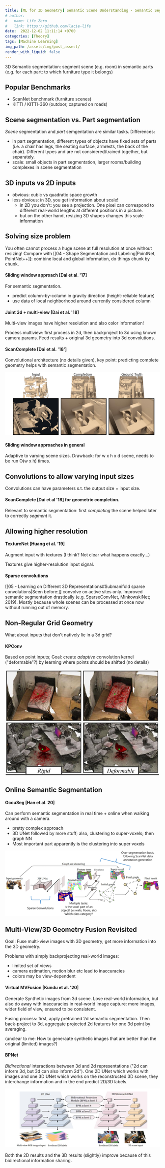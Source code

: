 ```yaml
---
title: [ML for 3D Geometry] Semantic Scene Understanding - Semantic Segmentation
# author:
#   name: Life Zero
#   link: https://github.com/lacie-life
date:  2022-12-02 11:11:14 +0700
categories: [Theory]
tags: [Machine Learning]
img_path: /assets/img/post_assest/
render_with_liquid: false
---
```


3D Semantic segmentation: segment scene (e.g. room) in semantic parts (e.g. for each part: to which furniture type it belongs)

## Popular Benchmarks
- ScanNet benchmark (furniture scenes)
- KITTI / KITTI-360 (outdoor, captured on roads)

## Scene segmentation vs. Part segmentation
*Scene* segmentation and *part* semgentation are similar tasks. Differences: 
- in part segmentation, different types of objects have fixed sets of parts (i.e. a chair has legs, the seating surface, armrests, the back of the chair). Different types and are not considered/trained together, but separately.
- scale: small objects in part segmentation, larger rooms/building complexes in scene segmentation

## 3D inputs vs 2D inputs
- obvious: cubic vs quadratic space growth
- less obvious: in 3D, you get information about scale! 
	- in 2D you don't: you see a projection. One pixel can correspond to different real-world lengths at different positions in a picture.
	- but on the other hand, resizing 3D shapes changes this scale information

## Solving size problem
You often cannot process a huge scene at full resolution at once without resizing! Compare with [[04 - Shape Segmentation and Labeling|PointNet, PointNet++]]: combine local and global information, do things chunk by chunk.

#### Sliding window approach [Dai et al. '17]
For semantic segmentation.
- predict column-by-column in gravity direction (height-reliable feature)
- use data of local neighborhood around currently considered column

#### Joint 3d + multi-view [Dai et al. '18]
Multi-view images have higher resolution and also color information!

Process multiview: first process in 2d, then backproject to 3d using known camera params. Feed results + original 3d geometry into 3d convolutions.

#### ScanComplete [Dai et al. '18']
Convolutional architecture (no details given), key point: predicting complete geometry helps with semantic segmentation.

![Fig.1](https://github.com/lacie-life/lacie-life.github.io/blob/main/assets/img/post_assest/scan-complete.png?raw=true)

#### Sliding window approaches in general
Adaptive to varying scene sizes. Drawback: for w x h x d scene, needs to be run O(w x h) times.


## Convolutions to allow varying input sizes
Convolutions can have parameters s.t. the output size = input size.

#### ScanComplete [Dai et al '18] for geometric completion.
Relevant to semantic segmentation: first *completing* the scene helped later to correctly *segment* it.

## Allowing higher resolution

#### TextureNet [Huang et al. ‘19]
Augment input with textures (I think? Not clear what happens exactly...)

Textures give higher-resolution input signal.

#### Sparse convolutions
[[05 - Learning on Different 3D Representations#Submanifold sparse convolutions|Seen before:]] convolve on active sites only. Improved semantic segmentation drastically (e.g. SparseConvNet, MinkowskiNet; 2019). Mostly because whole scenes can be processed at once now without running out of memory.


## Non-Regular Grid Geometry
What about inputs that don't natively lie in a 3d grid?

#### KPConv
Based on point inputs; Goal: create *adaptive* convolution kernel ("deformable"?) by learning where points should be shifted (no details)

![Fig.2](https://github.com/lacie-life/lacie-life.github.io/blob/main/assets/img/post_assest/kpconv.png?raw=true)

## Online Semantic Segmentation
#### OccuSeg [Han et al. 20]
Can perform semantic segmentation in real time + online when walking around with a camera.

- pretty complex approach
- 3D UNet followed by more stuff; also, clustering to super-voxels; then graph NN
- Most important part apparently is the clustering into super voxels

![Fig.3](https://github.com/lacie-life/lacie-life.github.io/blob/main/assets/img/post_assest/OccuSeg.png?raw=true)

## Multi-View/3D Geometry Fusion Revisited
Goal: Fuse multi-view images with 3D geometry; get more information into the 3D geometry. 

Problems with simply backprojecting real-world images:
- limited set of views
- camera estimation, motion blur etc lead to inaccuracies
- colors may be view-dependent

#### Virtual MVFusion [Kundu et al. '20]
Generate Synthetic images from 3d scene. Lose real-world information, but also do away with inaccuracies in real-world image capture: more images, wider field of view, ensured to be consistent.

Fusing process: first, apply pretrained 2d semantic segmentation. Then back-project to 3d, aggregate projected 2d features for one 3d point by averaging.

(unclear to me: How to generaate synthetic images that are better than the original (limited) images?)

#### BPNet
*Bidirectional* interactions between 3d and 2d representations ("2d can inform 3d, but 3d can also inform 2d"). One 2D UNet which works with images and one 3D UNet which works on the reconstructed 3D scene, they interchange information and in the end predict 2D/3D labels.

![Fig.4](https://github.com/lacie-life/lacie-life.github.io/blob/main/assets/img/post_assest/BPNet.png?raw=true)

Both the 2D results and the 3D results (slightly) improve because of this bidirectional information sharing.